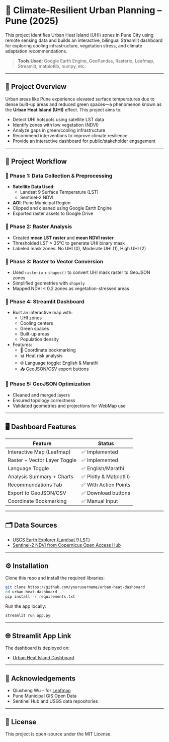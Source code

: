 
# 🌆 Climate-Resilient Urban Planning – Pune (2025)

This project identifies Urban Heat Island (UHI) zones in Pune City using remote sensing data and builds an interactive, bilingual Streamlit dashboard for exploring cooling infrastructure, vegetation stress, and climate adaptation recommendations.
  
> **Tools Used**: Google Earth Engine, GeoPandas, Rasterio, Leafmap, Streamlit, matplotlib, numpy, etc.

---

## 🚀 Project Overview

Urban areas like Pune experience elevated surface temperatures due to dense built-up areas and reduced green spaces—a phenomenon known as the **Urban Heat Island (UHI)** effect. This project aims to:

- Detect UHI hotspots using satellite LST data
- Identify zones with low vegetation (NDVI)
- Analyze gaps in green/cooling infrastructure
- Recommend interventions to improve climate resilience
- Provide an interactive dashboard for public/stakeholder engagement

---

## 🧭 Project Workflow

### 🔹 Phase 1: Data Collection & Preprocessing

- **Satellite Data Used**:
  - Landsat 9 Surface Temperature (LST)
  - Sentinel-2 NDVI
- **AOI**: Pune Municipal Region
- Clipped and cleaned using Google Earth Engine
- Exported raster assets to Google Drive

### 🔹 Phase 2: Raster Analysis

- Created **mean LST raster** and **mean NDVI raster**
- Thresholded LST > 35°C to generate UHI binary mask
- Labeled mask zones: No UHI (0), Moderate UHI (1), High UHI (2)

### 🔹 Phase 3: Raster to Vector Conversion

- Used `rasterio` + `shapes()` to convert UHI mask raster to GeoJSON zones
- Simplified geometries with `shapely`
- Mapped NDVI < 0.2 zones as vegetation-stressed areas

### 🔹 Phase 4: Streamlit Dashboard

- Built an interactive map with:
  - UHI zones
  - Cooling centers
  - Green spaces
  - Built-up areas
  - Population density
- Features:
  - 📌 Coordinate bookmarking
  - 📊 Heat risk analysis
  - 🌐 Language toggle: English & Marathi
  - 📥 GeoJSON/CSV export buttons

### 🔹 Phase 5: GeoJSON Optimization

- Cleaned and merged layers
- Ensured topology correctness
- Validated geometries and projections for WebMap use

---

## 🖥️ Dashboard Features

| Feature                      | Status       |
|-----------------------------|--------------|
| Interactive Map (Leafmap)   | ✅ Implemented |
| Raster + Vector Layer Toggle| ✅ Implemented |
| Language Toggle              | ✅ English/Marathi |
| Analysis Summary + Charts   | ✅ Plotly & Matplotlib |
| Recommendations Tab         | ✅ With Action Points |
| Export to GeoJSON/CSV       | ✅ Download buttons |
| Coordinate Bookmarking      | ✅ Manual Input |

---

## 🗂️ Data Sources

- [USGS Earth Explorer (Landsat 9 LST)](https://earthexplorer.usgs.gov/)
- [Sentinel-2 NDVI from Copernicus Open Access Hub](https://scihub.copernicus.eu/dhus)

---

## ⚙️ Installation

Clone this repo and install the required libraries:

```bash
git clone https://github.com/yourusername/urban-heat-dashboard
cd urban-heat-dashboard
pip install -r requirements.txt
```

Run the app locally:

```bash
streamlit run app.py
```

---

## 🌐 Streamlit App Link

The dashboard is deployed on:
- [Urban Heat Island Dashboard](https://huggingface.co/spaces/prachisarode/urban-heat-dashboard-pune)
---

## 🙌 Acknowledgements

- Qiusheng Wu – for [Leafmap](https://github.com/giswqs/leafmap)
- Pune Municipal GIS Open Data
- Sentinel Hub and USGS data repositories

---

## 📄 License

This project is open-source under the MIT License.
